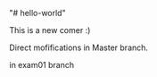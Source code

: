 "# hello-world"

This is a new comer :)

Direct mofifications in Master branch.

in exam01 branch


